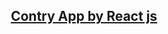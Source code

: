 <div align="center">
<h2><a href="https://country-app-by-rasel.netlify.app/"> Contry App by React js </a></h2>
</div>
